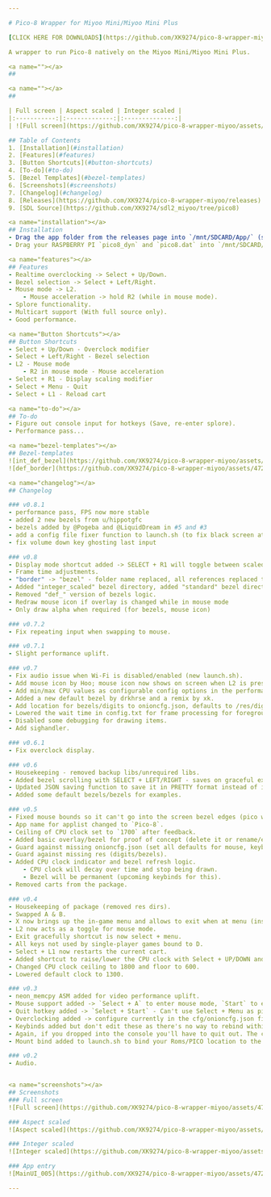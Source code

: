 ```yaml
---

# Pico-8 Wrapper for Miyoo Mini/Miyoo Mini Plus

[CLICK HERE FOR DOWNLOADS](https://github.com/XK9274/pico-8-wrapper-miyoo/releases)

A wrapper to run Pico-8 natively on the Miyoo Mini/Miyoo Mini Plus.

<a name=""></a>
##

<a name=""></a>
##

| Full screen | Aspect scaled | Integer scaled |
|:-----------:|:-------------:|:--------------:|
| ![Full screen](https://github.com/XK9274/pico-8-wrapper-miyoo/assets/47260768/32566649-9008-43e8-8cd5-9d2a587fe493) | ![Aspect scaled](https://github.com/XK9274/pico-8-wrapper-miyoo/assets/47260768/c3434d9e-0ed2-4716-8fc8-655c53390bd6) | ![Integer scaled](https://github.com/XK9274/pico-8-wrapper-miyoo/assets/47260768/b9679f53-7ff0-4a39-83ca-18aff5abd0b5) |

## Table of Contents
1. [Installation](#installation)
2. [Features](#features)
3. [Button Shortcuts](#button-shortcuts)
4. [To-do](#to-do)
5. [Bezel Templates](#bezel-templates)
6. [Screenshots](#screenshots)
7. [Changelog](#changelog)
8. [Releases](https://github.com/XK9274/pico-8-wrapper-miyoo/releases)
9. [SDL Source](https://github.com/XK9274/sdl2_miyoo/tree/pico8)

<a name="installation"></a>
## Installation
- Drag the app folder from the releases page into `/mnt/SDCARD/App/` (so it becomes `/mnt/SDCARD/App/pico`). Warning: If you use FTP and Filezilla, you must set your transfer type to binary or it will corrupt binaries on transfer.
- Drag your RASPBERRY PI `pico8_dyn` and `pico8.dat` into `/mnt/SDCARD/App/pico/bin`. You can purchase Pico-8 [here](https://www.lexaloffle.com/pico-8.php).

<a name="features"></a>
## Features
- Realtime overclocking -> Select + Up/Down.
- Bezel selection -> Select + Left/Right.
- Mouse mode -> L2.
    - Mouse acceleration -> hold R2 (while in mouse mode).
- Splore functionality.
- Multicart support (With full source only).
- Good performance.

<a name="Button Shortcuts"></a>
## Button Shortcuts
- Select + Up/Down - Overclock modifier
- Select + Left/Right - Bezel selection
- L2 - Mouse mode
    - R2 in mouse mode - Mouse acceleration
- Select + R1 - Display scaling modifier
- Select + Menu - Quit
- Select + L1 - Reload cart

<a name="to-do"></a>
## To-do
- Figure out console input for hotkeys (Save, re-enter splore).
- Performance pass...

<a name="bezel-templates"></a>
## Bezel-templates
![int_def_bezel](https://github.com/XK9274/pico-8-wrapper-miyoo/assets/47260768/fd6c1c7b-50bd-410d-8a8e-9cd2a92c9d4c)
![def_border](https://github.com/XK9274/pico-8-wrapper-miyoo/assets/47260768/69bd3a41-26de-4790-b531-1ae74da873f6)

<a name="changelog"></a>
## Changelog

### v0.8.1
- performance pass, FPS now more stable
- added 2 new bezels from u/hippotgfc
- bezels added by @Pogeba and @LiquidDream in #5 and #3
- add a config file fixer function to launch.sh (to fix black screen at launch)
- fix volume down key ghosting last input

### v0.8
- Display mode shortcut added -> SELECT + R1 will toggle between scaled, fullscreen, native output (384x384 from pico-8) (which also has its own bezel selection).
- Frame time adjustments.
- "border" -> "bezel" - folder name replaced, all references replaced to make it a more relatable name.
- Added "integer_scaled" bezel directory, added "standard" bezel directory.
- Removed "def_" version of bezels logic.
- Redraw mouse icon if overlay is changed while in mouse mode
- Only draw alpha when required (for bezels, mouse icon)

### v0.7.2
- Fix repeating input when swapping to mouse.

### v0.7.1
- Slight performance uplift.

### v0.7
- Fix audio issue when Wi-Fi is disabled/enabled (new launch.sh).
- Add mouse icon by Hoo; mouse icon now shows on screen when L2 is pressed.
- Add min/max CPU values as configurable config options in the performance object in onioncfg.json.
- Added a new default bezel by drkhrse and a remix by xk.
- Add location for bezels/digits to onioncfg.json, defaults to /res/digits and /res/bezels.
- Lowered the wait time in config.txt for frame processing for foreground/background.
- Disabled some debugging for drawing items.
- Add sighandler.

### v0.6.1
- Fix overclock display.

### v0.6
- Housekeeping - removed backup libs/unrequired libs.
- Added bezel scrolling with SELECT + LEFT/RIGHT - saves on graceful exit, reads on good load.
- Updated JSON saving function to save it in PRETTY format instead of inline for readability.
- Added some default bezels/bezels for examples.

### v0.5
- Fixed mouse bounds so it can't go into the screen bezel edges (pico window area = 240x240).
- App name for applist changed to `Pico-8`.
- Ceiling of CPU clock set to `1700` after feedback.
- Added basic overlay/bezel for proof of concept (delete it or rename/edit to whatever).
- Guard against missing onioncfg.json (set all defaults for mouse, keyboard, cpuclock).
- Guard against missing res (digits/bezels).
- Added CPU clock indicator and bezel refresh logic.
    - CPU clock will decay over time and stop being drawn.
    - Bezel will be permanent (upcoming keybinds for this).
- Removed carts from the package.

### v0.4
- Housekeeping of package (removed res dirs).
- Swapped A & B.
- X now brings up the in-game menu and allows to exit when at menu (instead of menu btn).
- L2 now acts as a toggle for mouse mode.
- Exit gracefully shortcut is now select + menu.
- All keys not used by single-player games bound to D.
- Select + L1 now restarts the current cart.
- Added shortcut to raise/lower the CPU clock with Select + UP/DOWN and option in onioncfg.json with max 100 increment size, default 25.
- Changed CPU clock ceiling to 1800 and floor to 600.
- Lowered default clock to 1300.

### v0.3
- neon_memcpy ASM added for video performance uplift.
- Mouse support added -> `Select + A` to enter mouse mode, `Start` to exit (config in cfg/onioncfg.json for scaling/acceleration/increment values etc).
- Quit hotkey added -> `Select + Start` - Can't use Select + Menu as pico seems to release the key occasionally and it locks up.
- Overclocking added -> configure currently in the cfg/onioncfg.json file - set to 1400 by default.
- Keybinds added but don't edit these as there's no way to rebind within pico8 currently (needs console support).
- Again, if you dropped into the console you'll have to quit out. The console ignores any input I send to it currently (apart from enter/return).
- Mount bind added to launch.sh to bind your Roms/PICO location to the carts directory.

### v0.2
- Audio.


<a name="screenshots"></a>
## Screenshots
### Full screen
![Full screen](https://github.com/XK9274/pico-8-wrapper-miyoo/assets/47260768/32566649-9008-43e8-8cd5-9d2a587fe493)

### Aspect scaled
![Aspect scaled](https://github.com/XK9274/pico-8-wrapper-miyoo/assets/47260768/c3434d9e-0ed2-4716-8fc8-655c53390bd6)

### Integer scaled
![Integer scaled](https://github.com/XK9274/pico-8-wrapper-miyoo/assets/47260768/b9679f53-7ff0-4a39-83ca-18aff5abd0b5)

### App entry
![MainUI_005](https://github.com/XK9274/pico-8-wrapper-miyoo/assets/47260768/2aed0514-7981-4f53-b932-bf1c898a6c8c)

---
```

